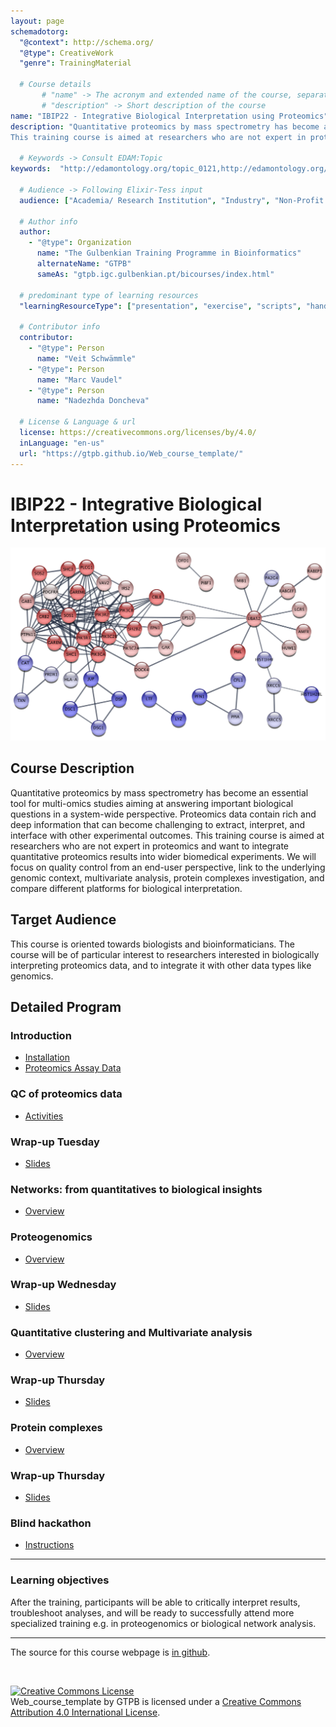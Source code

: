 ```yaml
---
layout: page
schemadotorg:
  "@context": http://schema.org/
  "@type": CreativeWork
  "genre": TrainingMaterial

  # Course details
       # "name" -> The acronym and extended name of the course, separated by " - "
       # "description" -> Short description of the course
name: "IBIP22 - Integrative Biological Interpretation using Proteomics"
description: "Quantitative proteomics by mass spectrometry has become an essential tool for multi-omics studies aiming at answering important biological questions in a system-wide perspective. Proteomics data contain rich and deep information that can become challenging to extract, interpret, and interface with other experimental outcomes.
This training course is aimed at researchers who are not expert in proteomics and want to integrate quantitative proteomics results into wider biomedical experiments. We will focus on quality control from an end-user perspective, link to the underlying genomic context, multivariate analysis, protein complexes investigation, and compare different platforms for biological interpretation."

  # Keywords -> Consult EDAM:Topic
keywords:  "http://edamontology.org/topic_0121,http://edamontology.org/topic_0602,http://edamontology.org/topic_0085,http://edamontology.org/topic_0121,http://edamontology.org/topic_3922"

  # Audience -> Following Elixir-Tess input
  audience: ["Academia/ Research Institution", "Industry", "Non-Profit Organisation", "Healthcare"]

  # Author info
  author:
    - "@type": Organization
      name: "The Gulbenkian Training Programme in Bioinformatics"
      alternateName: "GTPB"
      sameAs: "gtpb.igc.gulbenkian.pt/bicourses/index.html"

  # predominant type of learning resources
  "learningResourceType": ["presentation", "exercise", "scripts", "handout"]

  # Contributor info
  contributor:
    - "@type": Person
      name: "Veit Schwämmle"
    - "@type": Person
      name: "Marc Vaudel"
    - "@type": Person
      name: "Nadezhda Doncheva"

  # License & Language & url
  license: https://creativecommons.org/licenses/by/4.0/
  inLanguage: "en-us"
  url: "https://gtpb.github.io/Web_course_template/"
---
```


# IBIP22 - Integrative Biological Interpretation using Proteomics


![CPANG22](/assets/IBIP22.png)

## Course Description

Quantitative proteomics by mass spectrometry has become an essential tool for multi-omics studies aiming at answering important biological questions in a system-wide perspective. Proteomics data contain rich and deep information that can become challenging to extract, interpret, and interface with other experimental outcomes. This training course is aimed at researchers who are not expert in proteomics and want to integrate quantitative proteomics results into wider biomedical experiments. We will focus on quality control from an end-user perspective, link to the underlying genomic context, multivariate analysis, protein complexes investigation, and compare different platforms for biological interpretation.

## Target Audience

This course is oriented towards biologists and bioinformaticians. The course will be of particular interest to researchers interested in biologically interpreting proteomics data, and to integrate it with other data types like genomics.

## Detailed Program

### Introduction
- [Installation](pages/Installation.md)
- [Proteomics Assay Data](pages/proteomics_assay/proteomics_assay_data.md)

### QC of proteomics data
- [Activities](pages/QC_Workshop/README.md)

### Wrap-up Tuesday
- [Slides](pages/Wrap_up_Tuesday.pptx)

### Networks: from quantitatives to biological insights
- [Overview](pages/Networks/ReadMe.md)

### Proteogenomics
- [Overview](pages/Proteogenomics/README.md)

### Wrap-up Wednesday
- [Slides](pages/Wrap_up_Wednesday.pptx)

### Quantitative clustering and Multivariate analysis
- [Overview](pages/QuantitativeClustering/README.md)

### Wrap-up Thursday
- [Slides](pages/Wrap_up_Thursday.pptx)

### Protein complexes
- [Overview](pages/Protein_Complexes/README.md)

### Wrap-up Thursday
- [Slides](pages/Wrap_up_Friday.pptx)

### Blind hackathon

- [Instructions](pages/BlindHackathon/README.md)


---

### Learning objectives

After the training, participants will be able to critically interpret results, troubleshoot analyses, and will be ready to successfully attend more specialized training e.g. in proteogenomics or biological network analysis.

---

The source for this course webpage is [in github](https://github.com/GTPB/IBIP22).

<br/>

<a rel="license" href="http://creativecommons.org/licenses/by/4.0/"><img alt="Creative Commons License" style="border-width:0" src="https://i.creativecommons.org/l/by/4.0/88x31.png" /></a><br /><span xmlns:dct="http://purl.org/dc/terms/" property="dct:title">Web_course_template</span> by <span xmlns:cc="http://creativecommons.org/ns#" property="cc:attributionName">GTPB</span> is licensed under a <a rel="license" href="http://creativecommons.org/licenses/by/4.0/">Creative Commons Attribution 4.0 International License</a>.
